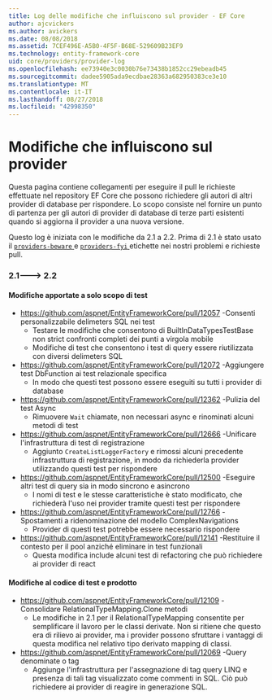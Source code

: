 ```yaml
---
title: Log delle modifiche che influiscono sul provider - EF Core
author: ajcvickers
ms.author: avickers
ms.date: 08/08/2018
ms.assetid: 7CEF496E-A5B0-4F5F-B68E-529609B23EF9
ms.technology: entity-framework-core
uid: core/providers/provider-log
ms.openlocfilehash: ee73940e3c0030b76e73438b1852cc29ebeadb45
ms.sourcegitcommit: dadee5905ada9ecdbae28363a682950383ce3e10
ms.translationtype: MT
ms.contentlocale: it-IT
ms.lasthandoff: 08/27/2018
ms.locfileid: "42998350"
---
```

# <a name="provider-impacting-changes"></a>Modifiche che influiscono sul provider

Questa pagina contiene collegamenti per eseguire il pull le richieste effettuate nel repository EF Core che possono richiedere gli autori di altri provider di database per rispondere. Lo scopo consiste nel fornire un punto di partenza per gli autori di provider di database di terze parti esistenti quando si aggiorna il provider a una nuova versione.

Questo log è iniziata con le modifiche da 2.1 a 2.2. Prima di 2.1 è stato usato il [ `providers-beware` ](https://github.com/aspnet/EntityFrameworkCore/labels/providers-beware) e [ `providers-fyi` ](https://github.com/aspnet/EntityFrameworkCore/labels/providers-fyi) etichette nei nostri problemi e richieste pull.

### <a name="21-----22"></a>2.1---> 2.2

#### <a name="test-only-changes"></a>Modifiche apportate a solo scopo di test

* https://github.com/aspnet/EntityFrameworkCore/pull/12057 -Consenti personalizzabile delimeters SQL nei test
  * Testare le modifiche che consentono di BuiltInDataTypesTestBase non strict confronti completi dei punti a virgola mobile
  * Modifiche di test che consentono i test di query essere riutilizzata con diversi delimeters SQL
* https://github.com/aspnet/EntityFrameworkCore/pull/12072 -Aggiungere test DbFunction ai test relazionale specifica
  * In modo che questi test possono essere eseguiti su tutti i provider di database
* https://github.com/aspnet/EntityFrameworkCore/pull/12362 -Pulizia del test Async
  * Rimuovere `Wait` chiamate, non necessari async e rinominati alcuni metodi di test
* https://github.com/aspnet/EntityFrameworkCore/pull/12666 -Unificare l'infrastruttura di test di registrazione
  * Aggiunto `CreateListLoggerFactory` e rimossi alcuni precedente infrastruttura di registrazione, in modo da richiederla provider utilizzando questi test per rispondere
* https://github.com/aspnet/EntityFrameworkCore/pull/12500 -Eseguire altri test di query sia in modo sincrono e asincrono
  * I nomi di test e le stesse caratteristiche è stato modificato, che richiederà l'uso nei provider tramite questi test per rispondere
* https://github.com/aspnet/EntityFrameworkCore/pull/12766 -Spostamenti a ridenominazione del modello ComplexNavigations
  * Provider di questi test potrebbe essere necessario rispondere
* https://github.com/aspnet/EntityFrameworkCore/pull/12141 -Restituire il contesto per il pool anziché eliminare in test funzionali
  * Questa modifica include alcuni test di refactoring che può richiedere ai provider di react


#### <a name="test-and-product-code-changes"></a>Modifiche al codice di test e prodotto

* https://github.com/aspnet/EntityFrameworkCore/pull/12109 -Consolidare RelationalTypeMapping.Clone metodi
  * Le modifiche in 2.1 per il RelationalTypeMapping consentite per semplificare il lavoro per le classi derivate. Non si ritiene che questo era di rilievo ai provider, ma i provider possono sfruttare i vantaggi di questa modifica nel relativo tipo derivato mapping di classi.
* https://github.com/aspnet/EntityFrameworkCore/pull/12069 -Query denominate o tag
  * Aggiunge l'infrastruttura per l'assegnazione di tag query LINQ e presenza di tali tag visualizzato come commenti in SQL. Ciò può richiedere ai provider di reagire in generazione SQL.
